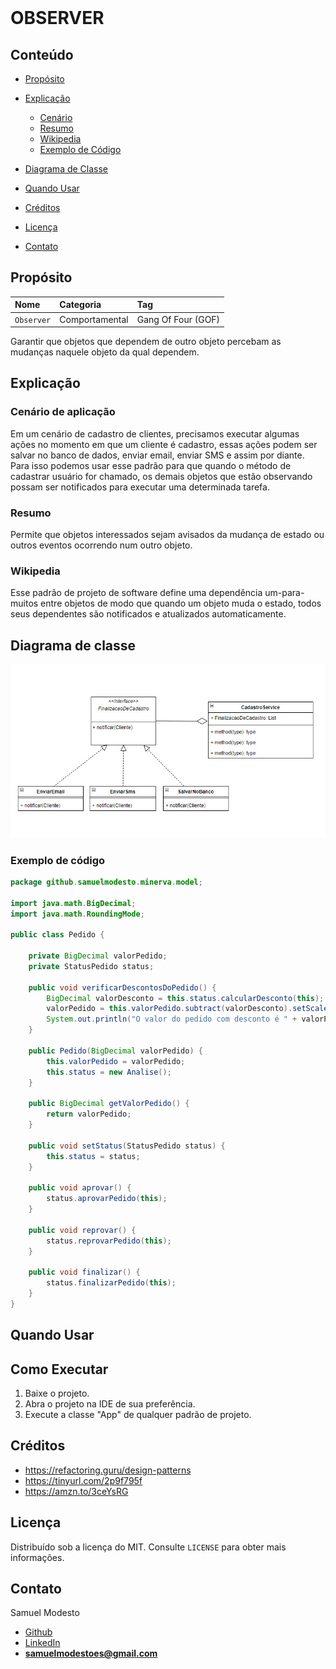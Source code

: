 <br />
<p >
  <h1>OBSERVER</h1>
<p/>


<!-- TABLE OF CONTENTS -->

## Conteúdo

- [Propósito](#Propósito)  
- [Explicação](#Explicação)  
  - [Cenário](#Cenário-De-Aplicação)    
  - [Resumo](#Resumo)
  - [Wikipedia](#Wikipedia)
  - [Exemplo de Código](#Exemplo-de-código)
- [Diagrama de Classe](#Diagrama-de-Classe)

- [Quando Usar](#Quando-Usar)
- [Créditos](#Créditos)
- [Licença](#Licença)
- [Contato](#Contato)

## Propósito
| Nome       | Categoria    | Tag        |  
|:-----------| :----------- | :--------- |
| `Observer` |  Comportamental | Gang Of Four (GOF)|

Garantir que objetos que dependem de outro objeto percebam as mudanças naquele objeto da qual dependem.


## Explicação
### Cenário de aplicação
Em um cenário de cadastro de clientes, precisamos executar algumas ações no momento em que um cliente é cadastro, essas ações podem ser salvar no banco de           dados, enviar email, enviar SMS e assim por diante. Para isso podemos usar esse padrão para que quando o método de cadastrar usuário for chamado, os demais         objetos que estão observando possam ser notificados para executar uma determinada tarefa.


### Resumo
Permite que objetos interessados sejam avisados da mudança de estado ou outros eventos ocorrendo num outro objeto.
 
### Wikipedia
Esse padrão de projeto de software define uma dependência um-para-muitos entre objetos de modo que quando um objeto muda o estado, todos seus dependentes são       notificados e atualizados automaticamente. 

## Diagrama de classe

<p align="center">
  <img alt="state" src="https://github.com/SamuelModesto/Assets/blob/master/Imagens%20Java-Design-Patterns/observer.jpeg" />
</p>

### Exemplo de código
```java 
package github.samuelmodesto.minerva.model;

import java.math.BigDecimal;
import java.math.RoundingMode;

public class Pedido {

    private BigDecimal valorPedido;
    private StatusPedido status;

    public void verificarDescontosDoPedido() {
        BigDecimal valorDesconto = this.status.calcularDesconto(this);
        valorPedido = this.valorPedido.subtract(valorDesconto).setScale(2, RoundingMode.HALF_UP);
        System.out.println("O valor do pedido com desconto é " + valorPedido);
    }

    public Pedido(BigDecimal valorPedido) {
        this.valorPedido = valorPedido;
        this.status = new Analise();
    }

    public BigDecimal getValorPedido() {
        return valorPedido;
    }

    public void setStatus(StatusPedido status) {
        this.status = status;
    }

    public void aprovar() {
        status.aprovarPedido(this);
    }

    public void reprovar() {
        status.reprovarPedido(this);
    }

    public void finalizar() {
        status.finalizarPedido(this);
    }
}


```

## Quando Usar

## Como Executar
 1. Baixe o projeto.
 2. Abra o projeto na IDE de sua preferência.
 3. Execute a classe "App" de qualquer padrão de projeto.

## Créditos
- https://refactoring.guru/design-patterns
- https://tinyurl.com/2p9f795f
- https://amzn.to/3ceYsRG
## Licença

Distribuído sob a licença do MIT. Consulte `LICENSE` para obter mais informações.

## Contato
Samuel Modesto 
- [Github](https://github.com/SamuelModesto) 
- [LinkedIn](https://www.linkedin.com/in/samuelmodesto)
- **samuelmodestoes@gmail.com** 
